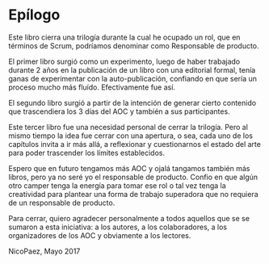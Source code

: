 # Epílogo

Este libro cierra una trilogía durante la cual he ocupado un rol, que en términos de Scrum, podríamos denominar como Responsable de producto. 

El primer libro surgió como un experimento, luego de haber trabajado durante 2 años en la publicación de un libro con una editorial formal, tenía ganas de experimentar con la auto-publicación, confiando en que sería un proceso mucho más fluído. Efectivamente fue así.

El segundo libro surgió a partir de la intención de generar cierto contenido que trascendiera los 3 días del AOC y también a sus participantes.

Este tercer libro fue una necesidad personal de cerrar la trilogía. Pero al mismo tiempo la idea fue cerrar con una apertura, o sea, cada uno de los capítulos invita a ir más allá, a reflexionar y cuestionarnos el estado del arte para poder trascender los límites establecidos.

Espero que en futuro tengamos más AOC y ojalá tangamos también más libros, pero ya no seré yo el responsable de producto. Confio en que algún otro camper tenga la energía para tomar ese rol o tal vez tenga la creatividad para plantear una forma de trabajo superadora que no requiera de un responsable de producto.

Para cerrar, quiero agradecer personalmente a todos aquellos que se se sumaron a esta iniciativa: a los autores, a los colaboradores, a los organizadores de los AOC y obviamente a los lectores.

NicoPaez, Mayo 2017